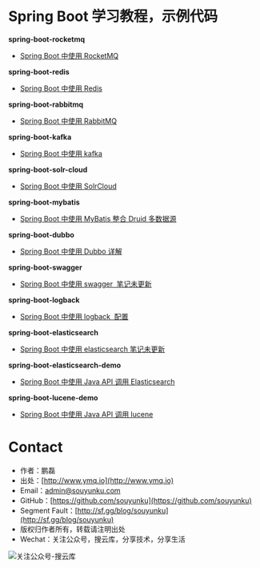 # Spring Boot 学习教程，示例代码

**spring-boot-rocketmq**  
- [Spring Boot 中使用 RocketMQ](http://www.ymq.io/2018/02/02/spring-boot-rocketmq-example/)

**spring-boot-redis**  
- [Spring Boot 中使用 Redis](http://www.ymq.io/2017/10/16/redis-jedis-spring-boot-example/)

**spring-boot-rabbitmq**
- [Spring Boot 中使用 RabbitMQ](http://www.ymq.io/2017/10/26/rabbitmq-spring-boot-example/)

**spring-boot-kafka**
- [Spring Boot 中使用 kafka](http://www.ymq.io/2017/10/17/kafka-spring-boot-example/)

**spring-boot-solr-cloud**
- [Spring Boot 中使用 SolrCloud](http://www.ymq.io/2017/10/18/solr-cloud-spring-boot-example/)

**spring-boot-mybatis**
- [Spring Boot 中使用 MyBatis 整合 Druid 多数据源](http://www.ymq.io/2017/10/20/mybatis-spring-boot-example/)

**spring-boot-dubbo**
- [Spring Boot 中使用 Dubbo 详解](http://www.ymq.io/2017/10/27/dubbo-spring-boot-example/)

**spring-boot-swagger**
- [Spring Boot 中使用 swagger  笔记未更新 ]()

**spring-boot-logback**
- [Spring Boot 中使用 logback  配置 ](http://www.ymq.io/2017/10/30/spring-boot-logback-example/)

**spring-boot-elasticsearch**
- [Spring Boot 中使用 elasticsearch  笔记未更新 ]()

**spring-boot-elasticsearch-demo**
- [Spring Boot 中使用 Java API 调用 Elasticsearch](http://www.ymq.io/2017/11/06/ElasticSearch-example/)

**spring-boot-lucene-demo**
- [Spring Boot 中使用 Java API 调用 lucene](http://www.ymq.io/2017/11/06/lucene-example/)

# Contact

 - 作者：鹏磊  
 - 出处：[http://www.ymq.io](http://www.ymq.io)  
 - Email：[admin@souyunku.com](admin@souyunku.com)  
 - GitHub：[https://github.com/souyunku](https://github.com/souyunku)  
 - Segment Fault：[http://sf.gg/blog/souyunku](http://sf.gg/blog/souyunku)  
 - 版权归作者所有，转载请注明出处
 - Wechat：关注公众号，搜云库，分享技术，分享生活
 
![关注公众号-搜云库](http://www.ymq.io/images/souyunku.png "搜云库")
